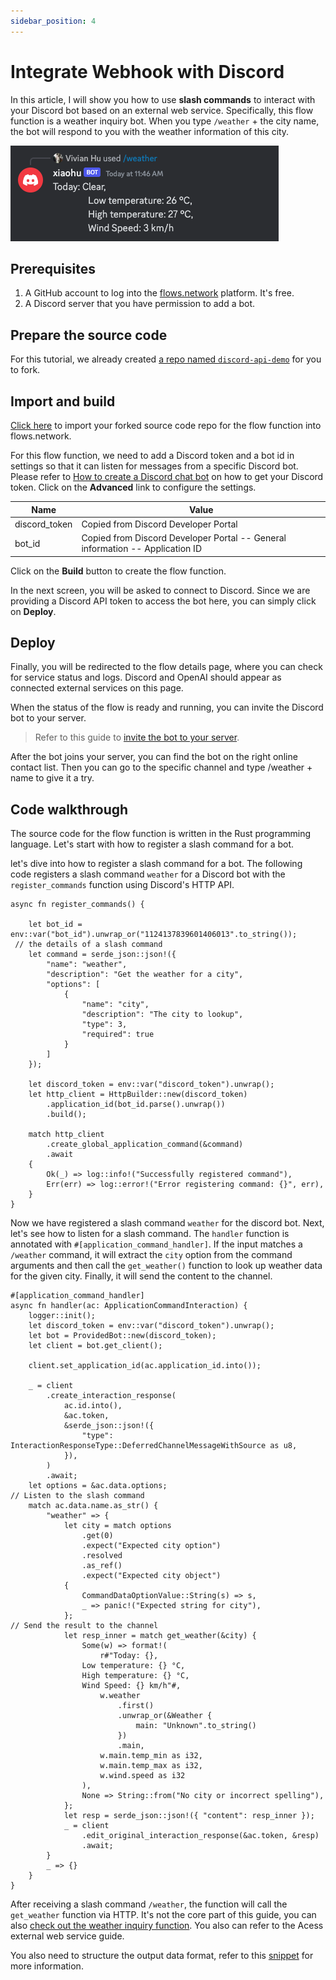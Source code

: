 ```yaml
---
sidebar_position: 4
---
```


# Integrate Webhook with Discord

In this article, I will show you how to use **slash commands** to interact with your Discord bot based on an external web service. Specifically, this flow function is a weather inquiry bot. When you type `/weather` + the city name, the bot will respond to you with the weather information of this city.

![](discord-slash-command.png)

## Prerequisites
1. A GitHub account to log into the [flows.network](https://flows.network/) platform. It's free.
2. A Discord server that you have permission to add a bot.

## Prepare the source code

For this tutorial, we already created [a repo named `discord-api-demo`](https://github.com/flows-network/discord-api-demo) for you to fork.

## Import and build

[Click here](https://flows.network/flow/new) to import your forked source code repo for the flow function into flows.network.

For this flow function, we need to add a Discord token and a bot id in settings so that it can listen for messages from a specific Discord bot.
Please refer to [How to create a Discord chat bot](https://flows.network/blog/discord-chat-bot-guide) on how to get your Discord token.
Click on the **Advanced** link to configure the settings.

| Name             | Value                                                                                       |
| ---------------- | ------------------------------------------------------------------------------------------- |
| discord_token    | Copied from Discord Developer Portal                                                        |
| bot_id | Copied from Discord Developer Portal -- General information -- Application ID  |

Click on the **Build** button to create the flow function.

In the next screen, you will be asked to connect to Discord. Since we are providing a Discord API token to access the bot here, you can simply click on **Deploy**.

## Deploy

Finally, you will be redirected to the flow details page, where you can check for service status and logs. Discord and OpenAI should appear as connected external services on this page.

When the status of the flow is ready and running, you can invite the Discord bot to your server.

> Refer to this guide to [invite the bot to your server](https://flows.network/blog/discord-chat-bot-guide).

After the bot joins your server, you can find the bot on the right online contact list. Then you can go to the specific channel and type /weather + name to give it a try.

## Code walkthrough

The source code for the flow function is written in the Rust programming language.  Let's start with how to register a slash command for a bot.


let's dive into how to register a slash command for a bot. The following code registers a slash command `weather` for a Discord bot with the `register_commands` function using Discord's HTTP API.

```
async fn register_commands() {

    let bot_id = env::var("bot_id").unwrap_or("1124137839601406013".to_string());
 // the details of a slash command
    let command = serde_json::json!({
        "name": "weather",
        "description": "Get the weather for a city",
        "options": [
            {
                "name": "city",
                "description": "The city to lookup",
                "type": 3,
                "required": true
            }
        ]
    });

    let discord_token = env::var("discord_token").unwrap();
    let http_client = HttpBuilder::new(discord_token)
        .application_id(bot_id.parse().unwrap())
        .build();

    match http_client
        .create_global_application_command(&command)
        .await
    {
        Ok(_) => log::info!("Successfully registered command"),
        Err(err) => log::error!("Error registering command: {}", err),
    }
}
```
Now we have registered a slash command `weather` for the discord bot. Next, let's see how to listen for a slash command. The `handler` function is annotated with `#[application_command_handler]`. If the input matches a `/weather` command, it will extract the `city` option from the command arguments and then call the `get_weather()` function to look up weather data for the given city. Finally, it will send the content to the channel. 

```
#[application_command_handler]
async fn handler(ac: ApplicationCommandInteraction) {
    logger::init();
    let discord_token = env::var("discord_token").unwrap();
    let bot = ProvidedBot::new(discord_token);
    let client = bot.get_client();

    client.set_application_id(ac.application_id.into());

    _ = client
        .create_interaction_response(
            ac.id.into(),
            &ac.token,
            &serde_json::json!({
                "type": InteractionResponseType::DeferredChannelMessageWithSource as u8,
            }),
        )
        .await;
    let options = &ac.data.options;
// Listen to the slash command
    match ac.data.name.as_str() {
        "weather" => {
            let city = match options
                .get(0)
                .expect("Expected city option")
                .resolved
                .as_ref()
                .expect("Expected city object")
            {
                CommandDataOptionValue::String(s) => s,
                _ => panic!("Expected string for city"),
            };
// Send the result to the channel
            let resp_inner = match get_weather(&city) {
                Some(w) => format!(
                    r#"Today: {},
                Low temperature: {} °C,
                High temperature: {} °C,
                Wind Speed: {} km/h"#,
                    w.weather
                        .first()
                        .unwrap_or(&Weather {
                            main: "Unknown".to_string()
                        })
                        .main,
                    w.main.temp_min as i32,
                    w.main.temp_max as i32,
                    w.wind.speed as i32
                ),
                None => String::from("No city or incorrect spelling"),
            };
            let resp = serde_json::json!({ "content": resp_inner });
            _ = client
                .edit_original_interaction_response(&ac.token, &resp)
                .await;
        }
        _ => {}
    }
}
```


After receiving a slash command `/weather`, the function will call the `get_weather` function via HTTP. It's not the core part of this guide, you can also [check out the weather inquiry function](https://github.com/flows-network/discord-api-demo/blob/main/src/lib.rs#L140-L166). You also can refer to the Acess external web service guide.


You also need to structure the output data format, refer to this [snippet](https://github.com/flows-network/discord-webhook-demo/blob/main/src/lib.rs#L119-L140) for more information.
